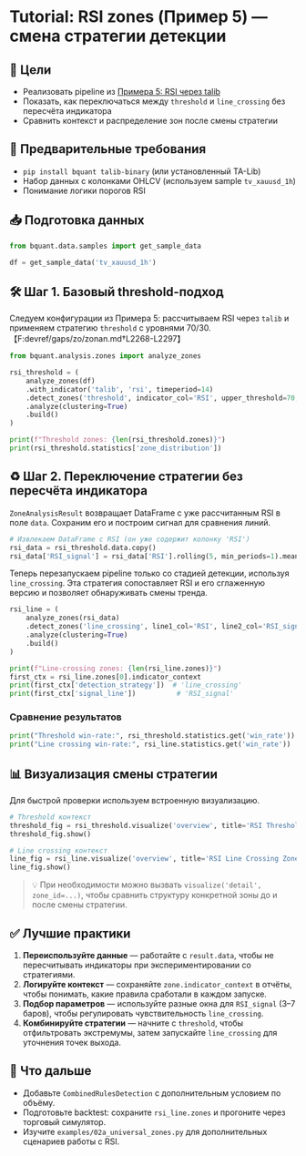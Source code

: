 # Tutorial: RSI zones (Пример 5) — смена стратегии детекции

## 🎯 Цели
- Реализовать pipeline из [Примера 5: RSI через talib](../../devref/gaps/zo/zonan.md#пример-5-rsi-через-talib-с-3-типами-зон)
- Показать, как переключаться между `threshold` и `line_crossing` без пересчёта индикатора
- Сравнить контекст и распределение зон после смены стратегии

## 🔧 Предварительные требования
- `pip install bquant talib-binary` (или установленный TA-Lib)
- Набор данных с колонками OHLCV (используем sample `tv_xauusd_1h`)
- Понимание логики порогов RSI

## 📥 Подготовка данных
```python
from bquant.data.samples import get_sample_data

df = get_sample_data('tv_xauusd_1h')
```

## 🛠️ Шаг 1. Базовый threshold-подход
Следуем конфигурации из Примера 5: рассчитываем RSI через `talib` и применяем стратегию `threshold` с уровнями 70/30.【F:devref/gaps/zo/zonan.md†L2268-L2297】

```python
from bquant.analysis.zones import analyze_zones

rsi_threshold = (
    analyze_zones(df)
    .with_indicator('talib', 'rsi', timeperiod=14)
    .detect_zones('threshold', indicator_col='RSI', upper_threshold=70, lower_threshold=30)
    .analyze(clustering=True)
    .build()
)

print(f"Threshold zones: {len(rsi_threshold.zones)}")
print(rsi_threshold.statistics['zone_distribution'])
```

## ♻️ Шаг 2. Переключение стратегии без пересчёта индикатора
`ZoneAnalysisResult` возвращает DataFrame с уже рассчитанным RSI в поле `data`. Сохраним его и построим сигнал для сравнения линий.

```python
# Извлекаем DataFrame с RSI (он уже содержит колонку 'RSI')
rsi_data = rsi_threshold.data.copy()
rsi_data['RSI_signal'] = rsi_data['RSI'].rolling(5, min_periods=1).mean()
```

Теперь перезапускаем pipeline только со стадией детекции, используя `line_crossing`. Эта стратегия сопоставляет RSI и его сглаженную версию и позволяет обнаруживать смены тренда.

```python
rsi_line = (
    analyze_zones(rsi_data)
    .detect_zones('line_crossing', line1_col='RSI', line2_col='RSI_signal', min_duration=3)
    .analyze(clustering=True)
    .build()
)

print(f"Line-crossing zones: {len(rsi_line.zones)}")
first_ctx = rsi_line.zones[0].indicator_context
print(first_ctx['detection_strategy'])  # 'line_crossing'
print(first_ctx['signal_line'])          # 'RSI_signal'
```

### Сравнение результатов
```python
print("Threshold win-rate:", rsi_threshold.statistics.get('win_rate'))
print("Line crossing win-rate:", rsi_line.statistics.get('win_rate'))
```

## 📊 Визуализация смены стратегии
Для быстрой проверки используем встроенную визуализацию.

```python
# Threshold контекст
threshold_fig = rsi_threshold.visualize('overview', title='RSI Threshold Zones')
threshold_fig.show()

# Line crossing контекст
line_fig = rsi_line.visualize('overview', title='RSI Line Crossing Zones')
line_fig.show()
```

> 💡 При необходимости можно вызвать `visualize('detail', zone_id=...)`, чтобы сравнить структуру конкретной зоны до и после смены стратегии.

## ✅ Лучшие практики
1. **Переиспользуйте данные** — работайте с `result.data`, чтобы не пересчитывать индикаторы при экспериментировании со стратегиями.
2. **Логируйте контекст** — сохраняйте `zone.indicator_context` в отчёты, чтобы понимать, какие правила сработали в каждом запуске.
3. **Подбор параметров** — используйте разные окна для `RSI_signal` (3–7 баров), чтобы регулировать чувствительность `line_crossing`.
4. **Комбинируйте стратегии** — начните с `threshold`, чтобы отфильтровать экстремумы, затем запускайте `line_crossing` для уточнения точек выхода.

## 🚀 Что дальше
- Добавьте `CombinedRulesDetection` с дополнительным условием по объёму.
- Подготовьте backtest: сохраните `rsi_line.zones` и прогоните через торговый симулятор.
- Изучите `examples/02a_universal_zones.py` для дополнительных сценариев работы с RSI.
